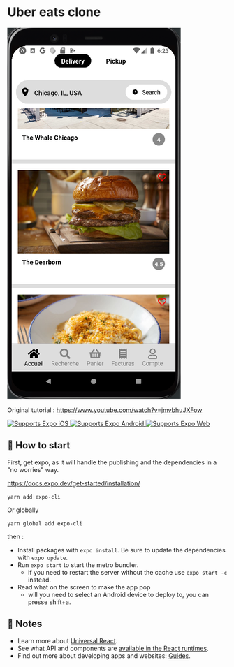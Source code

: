 # Uber eats clone 

![HomeScreen](HomeScreen.png)

<p>
  Original tutorial : <a href="https://www.youtube.com/watch?v=jmvbhuJXFow" rel="no-opener no-referrer" target="_blank">https://www.youtube.com/watch?v=jmvbhuJXFow</a>
<p>
  <!-- iOS -->
  <a href="https://itunes.apple.com/app/apple-store/id982107779">
    <img alt="Supports Expo iOS" longdesc="Supports Expo iOS" src="https://img.shields.io/badge/iOS-4630EB.svg?style=flat-square&logo=APPLE&labelColor=999999&logoColor=fff" />
  </a>
  <!-- Android -->
  <a href="https://play.google.com/store/apps/details?id=host.exp.exponent&referrer=blankexample">
    <img alt="Supports Expo Android" longdesc="Supports Expo Android" src="https://img.shields.io/badge/Android-4630EB.svg?style=flat-square&logo=ANDROID&labelColor=A4C639&logoColor=fff" />
  </a>
  <!-- Web -->
  <a href="https://docs.expo.dev/workflow/web/">
    <img alt="Supports Expo Web" longdesc="Supports Expo Web" src="https://img.shields.io/badge/web-4630EB.svg?style=flat-square&logo=GOOGLE-CHROME&labelColor=4285F4&logoColor=fff" />
  </a>
</p>

## 🚀 How to start

First, get expo, as it will handle the publishing and the dependencies in a "no worries" way.

<a href="https://docs.expo.dev/get-started/installation/" target="_blank" rel="noopener noreferrer">https://docs.expo.dev/get-started/installation/</a>
```
yarn add expo-cli
```

Or globally 
```
yarn global add expo-cli
```
then :

- Install packages with `expo install`. Be sure to update the dependencies with `expo update`.
- Run `expo start` to start the metro bundler.
  - if you need to restart the server without the cache use `expo start -c` instead.
- Read what on the screen to make the app pop
  - will you need to select an Android device to deploy to, you can presse shift+a.

## 📝 Notes

- Learn more about [Universal React](https://docs.expo.dev/).
- See what API and components are [available in the React runtimes](https://docs.expo.dev/versions/latest/).
- Find out more about developing apps and websites: [Guides](https://docs.expo.dev/guides/).
